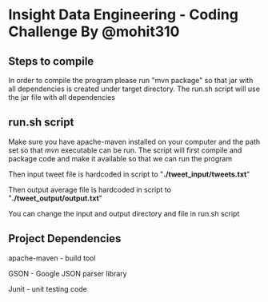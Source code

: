 Insight Data Engineering - Coding Challenge By @mohit310
===========================================================

## Steps to compile
In order to compile the program please run "mvn package" so that jar with all dependencies is created under target directory.
The run.sh script will use the jar file with all dependencies

## run.sh script
Make sure you have apache-maven installed on your computer and the path set so that _mvn_ executable can be run.
The script will first compile and package code and make it available so that we can run the program

Then input tweet file is hardcoded in script to "**./tweet_input/tweets.txt**"

Then output average file is hardcoded in script to "**./tweet_output/output.txt**"

You can change the input and output directory and file in run.sh script


## Project Dependencies
apache-maven - build tool

GSON - Google JSON parser library

Junit - unit testing code


